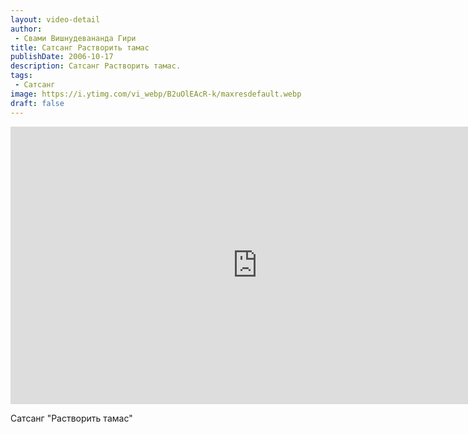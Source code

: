 ```yaml
---
layout: video-detail
author:
 - Свами Вишнудевананда Гири
title: Сатсанг Растворить тамас
publishDate: 2006-10-17
description: Сатсанг Растворить тамас. 
tags: 
 - Сатсанг
image: https://i.ytimg.com/vi_webp/B2uOlEAcR-k/maxresdefault.webp
draft: false
---
```


<iframe width="790" height="444" src="https://www.youtube.com/embed/B2uOlEAcR-k" frameborder="0" allowfullscreen=""></iframe> 

  Сатсанг "Растворить тамас"

  

 